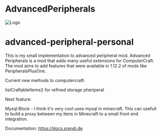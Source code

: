 # AdvancedPeripherals

![Logo](https://www.bisecthosting.com/images/CF/Advanced_Peripherals/BH_AP_Header.png "Logo")

# advanced-peripheral-personal

This is my small implementation to advanced peripheral mod. Advanced Peripherals is a mod that adds many useful extensions for ComputerCraft. The mod aims to add features that were
available in 1.12.2 of mods like PeripheralsPlusOne.


Current new methods to computercraft:

listCraftableItems() for refined storage pheriperal

Next feature:

Mysql Block - I think it's very cool uses mysql in minecraft. This can usefull to build a proxy between my itens in Minecraft to a small front end integration.

Documentation: https://docs.srendi.de

